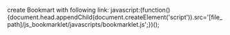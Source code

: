 create Bookmart with following link:
javascript:(function(){document.head.appendChild(document.createElement('script')).src='[file_path]/js_bookmarklet/javascripts/bookmarklet.js';})();
